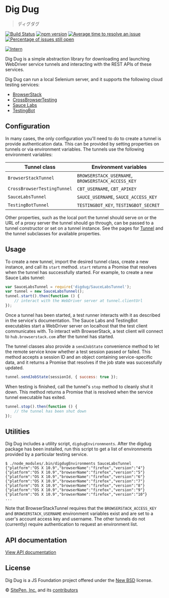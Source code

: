 # Dig Dug

<!-- start-github-only -->
> ディグダグ

[![Build Status](https://travis-ci.org/theintern/digdug.svg?branch=master)](https://travis-ci.org/theintern/digdug)
[![npm version](https://badge.fury.io/js/digdug.svg)](https://badge.fury.io/js/digdug)
[![Average time to resolve an issue](http://isitmaintained.com/badge/resolution/theintern/digdug.svg)](http://isitmaintained.com/project/theintern/digdug "Average time to resolve an issue")
[![Percentage of issues still open](http://isitmaintained.com/badge/open/theintern/digdug.svg)](http://isitmaintained.com/project/theintern/digdug "Percentage of issues still open")
<!-- end-github-only -->

[![Intern](http://theintern.github.io/images/intern-v3.svg)](https://github.com/theintern/intern/)

Dig Dug is a simple abstraction library for downloading and launching WebDriver service tunnels and interacting with
the REST APIs of these services.

Dig Dug can run a local Selenium server, and it supports the following cloud testing services:

* [BrowserStack](http://www.browserstack.com)
* [CrossBrowserTesting](http://www.crossbrowsertesting.com)
* [Sauce Labs](http://www.saucelabs.com)
* [TestingBot](http://www.testingbot.com)

## Configuration

In many cases, the only configuration you'll need to do to create a tunnel is provide authentication data. This can be provided by setting properties on tunnels or via environment variables. The tunnels use the following environment variables:

Tunnel class                | Environment variables
----------------------------|----------------------------------------------------
`BrowserStackTunnel`        | `BROWSERSTACK_USERNAME`, `BROWSERSTACK_ACCESS_KEY`
`CrossBrowserTestingTunnel` | `CBT_USERNAME`, `CBT_APIKEY`
`SauceLabsTunnel`           | `SAUCE_USERNAME`, `SAUCE_ACCESS_KEY`
`TestingBotTunnel`          | `TESTINGBOT_KEY`, `TESTINGBOT_SECRET`

Other properties, such as the local port the tunnel should serve on or the URL of a proxy server the tunnel should go through, can be passed to a tunnel constructor or set on a tunnel instance. See the pages for [Tunnel](Tunnel.html) and the tunnel subclasses for available properties.


## Usage

To create a new tunnel, import the desired tunnel class, create a new instance, and call its `start` method. `start` returns a Promise that resolves when the tunnel has successfully started. For example, to create a new Sauce Labs tunnel:

```js
var SauceLabsTunnel = require('digdug/SauceLabsTunnel');
var tunnel = new SauceLabsTunnel();
tunnel.start().then(function () {
	// interact with the WebDriver server at tunnel.clientUrl
});
```

Once a tunnel has been started, a test runner interacts with it as described in the service's documentation. The Sauce Labs and TestingBot executables start a WebDriver server on localhost that the test client communicates with. To interact with BrowserStack, a test client will connect to `hub.browserstack.com` after the tunnel has started.

The tunnel classes also provide a `sendJobState` convenience method to let the remote service know whether a test session passed or failed. This method accepts a session ID and an object containing service-specific data, and it returns a Promise that resolves if the job state was successfully updated.

```js
tunnel.sendJobState(sessionId, { success: true });
```

When testing is finished, call the tunnel's `stop` method to cleanly shut it down. This method returns a Promise that is resolved when the service tunnel executable has exited.

```js
tunnel.stop().then(function () {
	// the tunnel has been shut down
});
```

## Utilities

Dig Dug includes a utility script, `digdugEnvironmnents`. After the digdug package has been installed, run this script to get a list of environments provided by a particular testing service.

```
$ ./node_modules/.bin/digdugEnvironments SauceLabsTunnel
{"platform":"OS X 10.9","browserName":"firefox","version":"4"}
{"platform":"OS X 10.9","browserName":"firefox","version":"5"}
{"platform":"OS X 10.9","browserName":"firefox","version":"6"}
{"platform":"OS X 10.9","browserName":"firefox","version":"7"}
{"platform":"OS X 10.9","browserName":"firefox","version":"8"}
{"platform":"OS X 10.9","browserName":"firefox","version":"9"}
{"platform":"OS X 10.9","browserName":"firefox","version":"10"}
...
```

Note that BrowserStackTunnel requires that the `BROWSERSTACK_ACCESS_KEY` and `BROWSERSTACK_USERNAME` environment variables exist and are set to a user's account access key and username. The other tunnels do not (currently) require authentication to request an environment list.

## API documentation

[View API documentation](https://theintern.github.io/digdug/)

<!-- start-github-only -->
## License

Dig Dug is a JS Foundation project offered under the [New BSD](LICENSE) license.

© [SitePen, Inc.](http://sitepen.com) and its [contributors](https://github.com/theintern/digdug/graphs/contributors)
<!-- end-github-only -->
